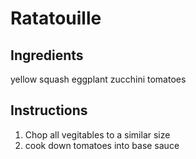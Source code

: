 # Ratatouille

## Ingredients

yellow squash
eggplant
zucchini
tomatoes

## Instructions

1. Chop all vegitables to a similar size
2. cook down tomatoes into base sauce
